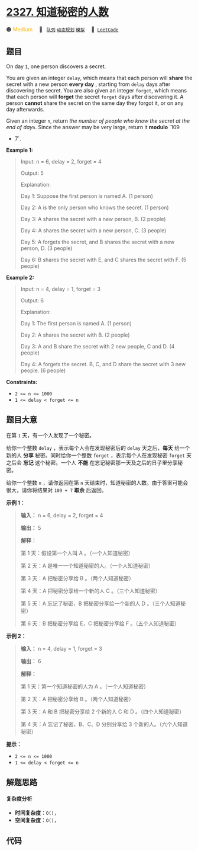 # [2327. 知道秘密的人数](https://leetcode.com/problems/number-of-people-aware-of-a-secret)

🟠 <font color=#ffb800>Medium</font>&emsp; 🔖&ensp; [`队列`](/tag/queue.md) [`动态规划`](/tag/dynamic-programming.md) [`模拟`](/tag/simulation.md)&emsp; 🔗&ensp;[`LeetCode`](https://leetcode.com/problems/number-of-people-aware-of-a-secret)

## 题目

On day `1`, one person discovers a secret.

You are given an integer `delay`, which means that each person will **share**
the secret with a new person **every day** , starting from `delay` days after
discovering the secret. You are also given an integer `forget`, which means
that each person will **forget** the secret `forget` days after discovering
it. A person **cannot** share the secret on the same day they forgot it, or on
any day afterwards.

Given an integer `n`, return _the number of people who know the secret at the
end of day_`n`. Since the answer may be very large, return it **modulo** `109
+ 7`.



**Example 1:**

> Input: n = 6, delay = 2, forget = 4
> 
> Output: 5
> 
> Explanation:
> 
> Day 1: Suppose the first person is named A. (1 person)
> 
> Day 2: A is the only person who knows the secret. (1 person)
> 
> Day 3: A shares the secret with a new person, B. (2 people)
> 
> Day 4: A shares the secret with a new person, C. (3 people)
> 
> Day 5: A forgets the secret, and B shares the secret with a new person, D. (3 people)
> 
> Day 6: B shares the secret with E, and C shares the secret with F. (5 people)

**Example 2:**

> Input: n = 4, delay = 1, forget = 3
> 
> Output: 6
> 
> Explanation:
> 
> Day 1: The first person is named A. (1 person)
> 
> Day 2: A shares the secret with B. (2 people)
> 
> Day 3: A and B share the secret with 2 new people, C and D. (4 people)
> 
> Day 4: A forgets the secret. B, C, and D share the secret with 3 new people. (6 people)

**Constraints:**

  * `2 <= n <= 1000`
  * `1 <= delay < forget <= n`


## 题目大意

在第 `1` 天，有一个人发现了一个秘密。

给你一个整数 `delay` ，表示每个人会在发现秘密后的 `delay` 天之后，**每天**  给一个新的人 **分享**  秘密。同时给你一个整数
`forget` ，表示每个人在发现秘密 `forget` 天之后会 **忘记**  这个秘密。一个人 **不能**
在忘记秘密那一天及之后的日子里分享秘密。

给你一个整数 `n` ，请你返回在第 `n` 天结束时，知道秘密的人数。由于答案可能会很大，请你将结果对 `109 + 7` **取余**  后返回。



**示例 1：**

> 
> 
> 
> 
> 
> **输入：** n = 6, delay = 2, forget = 4
> 
> **输出：** 5
> 
> **解释：**
> 
> 第 1 天：假设第一个人叫 A 。（一个人知道秘密）
> 
> 第 2 天：A 是唯一一个知道秘密的人。（一个人知道秘密）
> 
> 第 3 天：A 把秘密分享给 B 。（两个人知道秘密）
> 
> 第 4 天：A 把秘密分享给一个新的人 C 。（三个人知道秘密）
> 
> 第 5 天：A 忘记了秘密，B 把秘密分享给一个新的人 D 。（三个人知道秘密）
> 
> 第 6 天：B 把秘密分享给 E，C 把秘密分享给 F 。（五个人知道秘密）
> 
> 

**示例 2：**

> 
> 
> 
> 
> 
> **输入：** n = 4, delay = 1, forget = 3
> 
> **输出：** 6
> 
> **解释：**
> 
> 第 1 天：第一个知道秘密的人为 A 。（一个人知道秘密）
> 
> 第 2 天：A 把秘密分享给 B 。（两个人知道秘密）
> 
> 第 3 天：A 和 B 把秘密分享给 2 个新的人 C 和 D 。（四个人知道秘密）
> 
> 第 4 天：A 忘记了秘密，B、C、D 分别分享给 3 个新的人。（六个人知道秘密）
> 
> 



**提示：**

  * `2 <= n <= 1000`
  * `1 <= delay < forget <= n`


## 解题思路

#### 复杂度分析

- **时间复杂度**：`O()`，
- **空间复杂度**：`O()`，

## 代码

```javascript

```